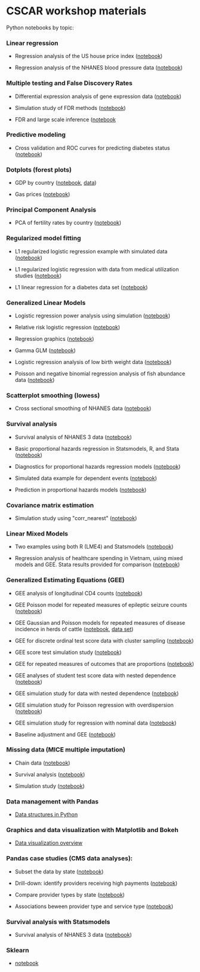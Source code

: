 # CSCAR workshop materials

Python notebooks by topic:

### Linear regression

+ Regression analysis of the US house price index ([notebook](http://nbviewer.ipython.org/urls/umich.box.com/shared/static/vlrazg0wglamfqeqhp4y.ipynb))

+ Regression analysis of the NHANES blood pressure data ([notebook](http://nbviewer.ipython.org/urls/umich.box.com/shared/static/qgse7s6x8wl7xzchliti.ipynb))

### Multiple testing and False Discovery Rates

+ Differential expression analysis of gene expression data ([notebook](http://nbviewer.ipython.org/urls/umich.box.com/shared/static/7kh8amlez7bx3qlqa6aa.ipynb))

+ Simulation study of FDR methods ([notebook](http://nbviewer.ipython.org/urls/umich.box.com/shared/static/wtmzw5hmpe1pbb2cug6x.ipynb))

+ FDR and large scale inference ([notebook](http://nbviewer.ipython.org/urls/umich.box.com/shared/static/ru434sbwocwkmfw771lin9o8211iel4c.ipynb)

### Predictive modeling

+ Cross validation and ROC curves for predicting diabetes status ([notebook](http://nbviewer.ipython.org/urls/umich.box.com/shared/static/aouhn2mci77opm3v89vc.ipynb))

### Dotplots (forest plots)

+ GDP by country ([notebook](http://nbviewer.ipython.org/urls/umich.box.com/shared/static/oxsz9tlg19clhzi422i4.ipynb),
[data](https://umich.box.com/shared/static/uxpesc1pix3gedyecggp.csv))

+ Gas prices ([notebook](http://nbviewer.ipython.org/urls/umich.box.com/shared/static/oh717lkxczhseep71lao.ipynb))

### Principal Component Analysis

+ PCA of fertility rates by country ([notebook](http://nbviewer.ipython.org/urls/umich.box.com/shared/static/6m7f4lw9bdog241kqcmb.ipynb))

### Regularized model fitting

+ L1 regularized logistic regression example with simulated data ([notebook](http://nbviewer.ipython.org/urls/umich.box.com/shared/static/ck0n67gt1sxaiwj9bp2c.ipynb))

+ L1 regularized logistic regression with data from medical utilization studies ([notebook](http://nbviewer.ipython.org/urls/umich.box.com/shared/static/az63gav7ly7y7jbxe9zd.ipynb))

+ L1 linear regression for a diabetes data set ([notebook](http://nbviewer.ipython.org/urls/umich.box.com/shared/static/rg4sbfag376a5ffbhs47.ipynb))

### Generalized Linear Models

+ Logistic regression power analysis using simulation ([notebook](http://nbviewer.ipython.org/urls/umich.box.com/shared/static/ttstmmi3ushthhkl0g33.ipynb))

+ Relative risk logistic regression ([notebook](http://nbviewer.ipython.org/urls/umich.box.com/shared/static/60n20u2i871xzd7q21gl.ipynb))

+ Regression graphics ([notebook](http://nbviewer.ipython.org/urls/umich.box.com/shared/static/lw8pzvzgi9bq5baaca0i4e2dfhsqmm80.ipynb))

+ Gamma GLM ([notebook](http://nbviewer.ipython.org/urls/umich.box.com/shared/static/n0nsh9d765t3snl907vc.ipynb))

+ Logistic regression analysis of low birth weight data ([notebook](http://nbviewer.ipython.org/urls/umich.box.com/shared/static/20nyq9kap75rhet9eujh.ipynb))

+ Poisson and negative binomial regression analysis of fish abundance data ([notebook](http://nbviewer.ipython.org/urls/umich.box.com/shared/static/0lgt5635uo6rhakjj9d5.ipynb))

### Scatterplot smoothing (lowess)

+ Cross sectional smoothing of NHANES data ([notebook](http://nbviewer.ipython.org/urls/umich.box.com/shared/static/uu936njshiti7ymdh0dp.ipynb))

### Survival analysis

+ Survival analysis of NHANES 3 data ([notebook](http://nbviewer.ipython.org/urls/umich.box.com/shared/static/elrb0pu8djecxgf17ozahd7gsqzoy1zg.ipynb))

+ Basic proportional hazards regression in Statsmodels, R, and Stata ([notebook](http://nbviewer.ipython.org/urls/umich.box.com/shared/static/epie6pcdk1rgb10zcd5v.ipynb))

+ Diagnostics for proportional hazards regression models ([notebook](http://nbviewer.ipython.org/urls/umich.box.com/shared/static/hyw87uy0cgc1bi9epg0t.ipynb))

+ Simulated data example for dependent events ([notebook](http://nbviewer.ipython.org/urls/umich.box.com/shared/static/1187gaws4aip9o5d2o3k.ipynb))

+ Prediction in proportional hazards models ([notebook](http://nbviewer.ipython.org/urls/umich.box.com/shared/static/r7sz17s96cwvemwfix7b.ipynb))

### Covariance matrix estimation

+ Simulation study using "corr_nearest" ([notebook](http://nbviewer.ipython.org/urls/umich.box.com/shared/static/34c0ntt6darq0hn2fua5.ipynb))

### Linear Mixed Models

+ Two examples using both R (LME4) and Statsmodels ([notebook](http://nbviewer.ipython.org/urls/umich.box.com/shared/static/6tfc1e0q6jincsv5pgfa.ipynb))

+ Regression analysis of healthcare spending in Vietnam, using mixed models and GEE.  Stata results provided for comparison ([notebook](http://nbviewer.ipython.org/urls/umich.box.com/shared/static/lc6uf6dmabmitjbup3yt.ipynb))

### Generalized Estimating Equations (GEE)

+ GEE analysis of longitudinal CD4 counts ([notebook](http://nbviewer.ipython.org/urls/umich.box.com/shared/static/zyl08wsmxwoh6ts70v4o.ipynb))

+ GEE Poisson model for repeated measures of epileptic seizure counts ([notebook](
http://nbviewer.ipython.org/urls/umich.box.com/shared/static/ir0bnkup9rywmqd54zvm.ipynb))

+ GEE Gaussian and Poisson models for repeated measures of disease incidence in herds of cattle ([notebook](http://nbviewer.ipython.org/urls/umich.box.com/shared/static/zyajjg1dxf2nmamztheg.ipynb),
[data set](https://umich.box.com/shared/static/sjbisw92zmljjfxkp8fp.csv))

+ GEE for discrete ordinal test score data with cluster sampling ([notebook](http://nbviewer.ipython.org/urls/umich.box.com/shared/static/y1fw0iameuixrq9zt02d.ipynb))

+ GEE score test simulation study ([notebook](http://nbviewer.ipython.org/urls/umich.box.com/shared/static/mlc77aixvwl43xe9vvjf.ipynb))

+ GEE for repeated measures of outcomes that are proportions ([notebook](http://nbviewer.ipython.org/urls/umich.box.com/shared/static/y0azjuau3t21b7p11m56.ipynb))

+ GEE analyses of student test score data with nested dependence ([notebook](http://nbviewer.ipython.org/urls/umich.box.com/shared/static/wt4jlup9nwbt2d69xvm6.ipynb))

+ GEE simulation study for data with nested dependence ([notebook](http://nbviewer.ipython.org/urls/umich.box.com/shared/static/7dmmgmaekk2gh9h6ztcw.ipynb))

+ GEE simulation study for Poisson regression with overdispersion ([notebook](http://nbviewer.ipython.org/urls/umich.box.com/shared/static/y20u25cxot26kg0mbfys.ipynb))

+ GEE simulation study for regression with nominal data ([notebook](http://nbviewer.ipython.org/urls/umich.box.com/shared/static/wwwlg3z8as0layod22lx.ipynb))

+ Baseline adjustment and GEE ([notebook](http://nbviewer.ipython.org/urls/umich.box.com/shared/static/jiua9do8pwqafvnhce31chmv1c9ym63i.ipynb))

### Missing data (MICE multiple imputation)

+ Chain data ([notebook](http://nbviewer.ipython.org/urls/umich.box.com/shared/static/mv2wvdcicwl4ww1kamp8lkb7fahrnl7m.ipynb))

+ Survival analysis ([notebook](http://nbviewer.ipython.org/urls/umich.box.com/shared/static/yn2cttfg479wm2dmfnwnvopwbswgqkuy.ipynb))

+ Simulation study ([notebook](http://nbviewer.ipython.org/urls/uumich.box.com/shared/static/5pcv0tbj302pxk7lpbalshlqddmmlk3m.ipynb))

### Data management with Pandas

+ [Data structures in Python](http://nbviewer.jupyter.org/urls/umich.box.com/shared/static/gkg1m0zhk7m6eniaf2emcikbvteppxi6.ipynb)

### Graphics and data visualization with Matplotlib and Bokeh

+ [Data visualization overview](http://nbviewer.jupyter.org/urls/umich.box.com/shared/static/0iffa0dcjfmaayvr6bp36x3nrk95flyq.ipynb)

### Pandas case studies (CMS data analyses):

+ Subset the data by state ([notebook](http://nbviewer.ipython.org/urls/umich.box.com/shared/static/0wfjux0rktzd5n1zbc0ymlpas693fv75.ipynb))

+ Drill-down: identify providers receiving high payments ([notebook](http://nbviewer.ipython.org/urls/umich.box.com/shared/static/0s4pmb0fkllcqn36exd5b68ppdtq0r6c.ipynb))

+ Compare provider types by state ([notebook](http://nbviewer.ipython.org/urls/umich.box.com/shared/static/27ws666ci6hqlkngzs7pvdc75w0jqpot.ipynb))

+ Associations beween provider type and service type ([notebook](http://nbviewer.ipython.org/urls/umich.box.com/shared/static/xhqqcz70rwcorbz4mgqtay6x7qwycpv5.ipynb))


### Survival analysis with Statsmodels

+ Survival analysis of NHANES 3 data ([notebook](http://nbviewer.ipython.org/urls/umich.box.com/shared/static/elrb0pu8djecxgf17ozahd7gsqzoy1zg.ipynb))

### Sklearn

+ [notebook](http://nbviewer.ipython.org/urls/umich.box.com/shared/static/gq00pqpc4wxobpf3qkp09nz5kzi34zpz.ipynb)
